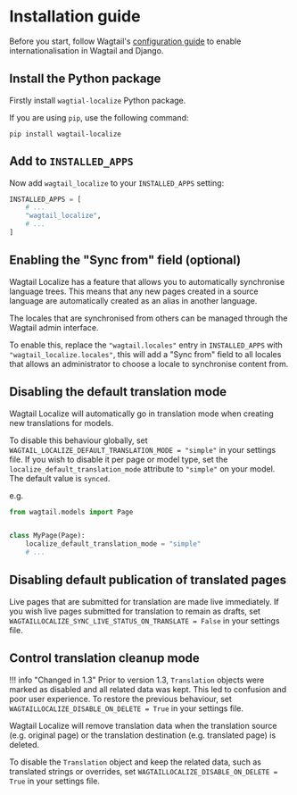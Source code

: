 # Installation guide

Before you start, follow Wagtail's [configuration guide](https://docs.wagtail.org/en/stable/advanced_topics/i18n.html#configuration)
to enable internationalisation in Wagtail and Django.

## Install the Python package

Firstly install `wagtial-localize` Python package.

If you are using `pip`, use the following command:

```shell
pip install wagtail-localize
```

## Add to `INSTALLED_APPS`

Now add `wagtail_localize` to your `INSTALLED_APPS` setting:

```python
INSTALLED_APPS = [
    # ...
    "wagtail_localize",
    # ...
]
```

## Enabling the "Sync from" field (optional)

Wagtail Localize has a feature that allows you to automatically synchronise language trees. This means that any new
pages created in a source language are automatically created as an alias in another language.

The locales that are synchronised from others can be managed through the Wagtail admin interface.

To enable this, replace the `"wagtail.locales"` entry in `INSTALLED_APPS` with `"wagtail_localize.locales"`, this
will add a "Sync from" field to all locales that allows an administrator to choose a locale to synchronise content from.

## Disabling the default translation mode

Wagtail Localize will automatically go in translation mode when creating new translations for models.

To disable this behaviour globally, set `WAGTAIL_LOCALIZE_DEFAULT_TRANSLATION_MODE = "simple"` in your settings file.
If you wish to disable it per page or model type, set the `localize_default_translation_mode` attribute to `"simple"`
on your model. The default value is `synced`.

e.g.

```python
from wagtail.models import Page


class MyPage(Page):
    localize_default_translation_mode = "simple"
    # ...
```


## Disabling default publication of translated pages

Live pages that are submitted for translation are made live immediately. If you wish live pages submitted for
translation to remain as drafts, set `WAGTAILLOCALIZE_SYNC_LIVE_STATUS_ON_TRANSLATE = False` in your settings file.


## Control translation cleanup mode

<!-- prettier-ignore -->
!!! info "Changed in 1.3"
    Prior to version 1.3, `Translation` objects were marked as disabled and all related data was kept. This led to
    confusion and poor user experience. To restore the previous behaviour,
    set `WAGTAILLOCALIZE_DISABLE_ON_DELETE = True` in your settings file.

Wagtail Localize will remove translation data when the translation source (e.g. original page)
or the translation destination (e.g. translated page) is deleted.

To disable the `Translation` object and keep the related data, such as translated strings or overrides,
set `WAGTAILLOCALIZE_DISABLE_ON_DELETE = True` in your settings file.
